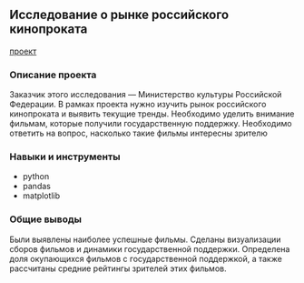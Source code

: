 ## Исследование о рынке российского кинопроката
[проект](https://github.com/Tushkin99/Portfolio/blob/main/movie_research/Исследование%20данных%20российского%20кинопроката.ipynb)
### Описание проекта
Заказчик этого исследования — Министерство культуры Российской Федерации. В рамках проекта нужно изучить рынок российского кинопроката и выявить текущие тренды. Необходимо уделить внимание фильмам, которые получили государственную поддержку. Необходимо ответить на вопрос, насколько такие фильмы интересны зрителю
### Навыки и инструменты
- python
- pandas
- matplotlib
### Общие выводы 
Были выявлены наиболее успешные фильмы. Сделаны визуализации сборов фильмов и динамики государственной поддержки. Определена доля окупающихся фильмов с государственной поддержкой, а также рассчитаны средние рейтингы зрителей этих фильмов.



